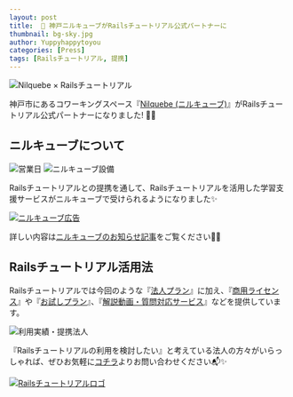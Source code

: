 ```yaml
---
layout: post
title:  🤝 神戸ニルキューブがRailsチュートリアル公式パートナーに
thumbnail: bg-sky.jpg
author: Yuppyhappytoyou
categories: [Press]
tags: [Railsチュートリアル, 提携]
---
```


![Nilquebe × Railsチュートリアル](https://i.gyazo.com/28ceac1c70a56d9189045b8c43dde41a.png)

神戸市にあるコワーキングスペース『[Nilquebe (ニルキューブ)](https://nilquebe.com/)』がRailsチュートリアル公式パートナーになりました! 🤝✨

## ニルキューブについて

![営業日](https://i.gyazo.com/c482aa3977598818c14351b0370e906d.png)
![ニルキューブ設備](https://i.gyazo.com/9d0f1a8785270fc9aae076530df68bc4.png)

Railsチュートリアルとの提携を通して、Railsチュートリアルを活用した学習支援サービスがニルキューブで受けられるようになりました✨

[![ニルキューブ広告](https://i.gyazo.com/17dfb17ee184938d7a56b3384504f8ef.png)](https://nilquebe.blogspot.com/2019/09/rails10.html)

詳しい内容は[ニルキューブのお知らせ記事](https://nilquebe.blogspot.com/2019/09/rails10.html)をご覧ください💁‍♀️

## Railsチュートリアル活用法

Railsチュートリアルでは今回のような『[法人プラン](https://railstutorial.jp/business)』に加え、『[商用ライセンス](https://railstutorial.jp/#license)』や『[お試しプラン](https://railstutorial.jp/trial)』、『[解説動画・質問対応サービス](https://railstutorial.jp/#service)』などを提供しています。

![利用実績・提携法人](https://i.gyazo.com/0a435c54d082b5375a3fbaabe35cb0df.png)

『Railsチュートリアルの利用を検討したい』と考えている法人の方々がいらっしゃれば、ぜひお気軽に[コチラ](https://railstutorial.jp/contact)よりお問い合わせください📬✨

[![Railsチュートリアルロゴ](https://i.gyazo.com/d89f3367fe2668e5cb3ae8b69be642e5.png)](https://railstutorial.jp/contact)

